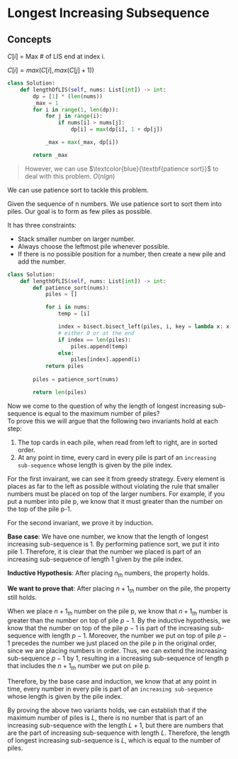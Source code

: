 # Longest Increasing Subsequence

## Concepts

$C[i]$ = Max # of LIS end at index i.

$C[i] = max(C[i], max(C[j] + 1))$

```python
class Solution:
    def lengthOfLIS(self, nums: List[int]) -> int:
        dp = [1] * (len(nums))
        _max = 1
        for i in range(1, len(dp)):
            for j in range(i):
                if nums[i] > nums[j]:
                    dp[i] = max(dp[i], 1 + dp[j])

            _max = max(_max, dp[i])

        return _max
```

> However, we can use $\textcolor{blue}{\textbf{patience sort}}$ to deal with this problem.  $O(nlgn)$

We can use patience sort to tackle this problem.  

Given the sequence of n numbers. We use patience sort to sort them into piles. Our goal is to form as few piles as possible. 

It has three constraints:
- Stack smaller number on larger number.
- Always choose the leftmost pile whenever possible.
- If there is no possible position for a number, then create a new pile and add the number.

```python
class Solution:
    def lengthOfLIS(self, nums: List[int]) -> int:
        def patience_sort(nums):
            piles = []

            for i in nums:
                temp = [i]

                index = bisect.bisect_left(piles, i, key = lambda x: x[-1])
                # either 0 or at the end
                if index == len(piles):
                    piles.append(temp)
                else:
                    piles[index].append(i)
            return piles
        
        piles = patience_sort(nums)

        return len(piles)
```


Now we come to the question of why the length of longest increasing sub-sequence is equal to the maximum number of piles?  
To prove this we will argue that the following two invariants hold at each step:  
 1. The top cards in each pile, when read from left to right, are in sorted order.
 2. At any point in time, every card in every pile is part of an `increasing sub-sequence` whose length is given by the pile index.  

For the first invairant, we can see it from greedy strategy. Every element is places as far to the left as possible without violating the rule that smaller numbers must be placed on top of the larger numbers. For example, if you put a number into pile p, we know that it must greater than the number on the top of the pile p-1.

For the second invariant, we prove it by induction. 

**Base case**: We have one number, we know that the length of longest increasing sub-sequence is 1. By performing patience sort, we put it into pile 1. Therefore, it is clear that the number we placed is part of an increasing sub-sequence of length 1 given by the pile index.

**Inductive Hypothesis**: After placing $n_{th}$ numbers, the property holds.

**We want to prove that**: After placing $n+1_{th}$ number on the pile, the property still holds.

When we place $n+1_{th}$ number on the pile p, we know that $n+1_{th}$ number is greater than the number on top of pile $p-1$. By the inductive hypothesis, we know that the number on top of the pile $p-1$ is part of the increasing sub-sequence with length $p - 1$. Moreover, the number we put on top of pile $p-1$ precedes the number we just placed on the pile p in the original order, since we are placing numbers in order. Thus, we can extend the increasing sub-sequence $p-1$ by 1, resulting in a increasing sub-sequence of length p that includes the $n+1_{th}$ number we put on pile p.


Therefore, by the base case and induction, we know that at any point in time, every number in every pile is part of an `increasing sub-sequence` whose length is given by the pile index.


By proving the above two variants holds, we can establish that if the maximum number of piles is $L$, there is no number that is part of an increasing sub-sequence with the length $L + 1$, but there are numbers that are the part of increasing sub-sequence with length $L$. Therefore, the length of longest increasing sub-sequence is $L$, which is equal to the number of piles.